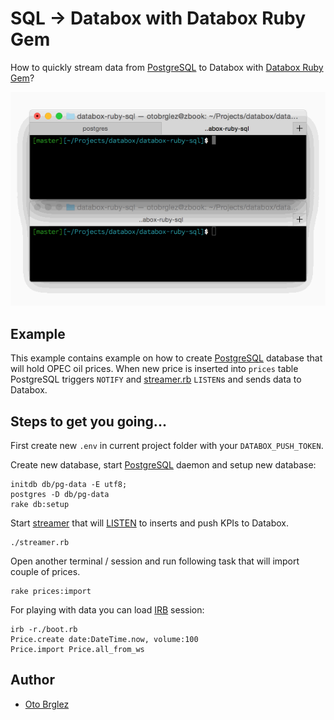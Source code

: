 # SQL → Databox with Databox Ruby Gem

How to quickly stream data from [PostgreSQL](http://www.postgresql.org/) to Databox with [Databox Ruby Gem](https://github.com/databox/databox-ruby)?

![databox_demo.gif](databox_demo.gif)

## Example

This example contains example on how to create [PostgreSQL](http://www.postgresql.org/) database that will hold OPEC oil prices. When new price is inserted into `prices` table PostgreSQL triggers `NOTIFY` and [streamer.rb](streamer.rb) `LISTEN`s and sends data to Databox.

## Steps to get you going...

First create new `.env` in current project folder with your `DATABOX_PUSH_TOKEN`.

Create new database, start [PostgreSQL](http://www.postgresql.org/) daemon and setup new database:

    initdb db/pg-data -E utf8;
    postgres -D db/pg-data
    rake db:setup

Start [streamer](streamer.rb) that will [LISTEN](http://www.postgresql.org/docs/9.4/static/sql-listen.html) to inserts and push KPIs to Databox.

    ./streamer.rb

Open another terminal / session and run following task that will import couple of prices.

    rake prices:import

For playing with data you can load [IRB](http://ruby-doc.org/stdlib-2.0.0/libdoc/irb/rdoc/IRB.html) session:

    irb -r./boot.rb
    Price.create date:DateTime.now, volume:100
    Price.import Price.all_from_ws

## Author
- [Oto Brglez](https://github.com/otobrglez)




